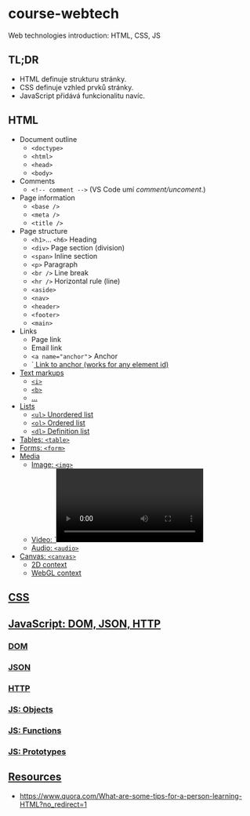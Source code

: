 # course-webtech

Web technologies introduction: HTML, CSS, JS

## TL;DR

- HTML definuje strukturu stránky.
- CSS definuje vzhled prvků stránky.
- JavaScript přidává funkcionalitu navíc.

## HTML

- Document outline
  - `<doctype>`
  - `<html>`
  - `<head>`
  - `<body>`
- Comments
  - `<!-- comment -->`  (VS Code umí *comment/uncoment*.)
- Page information
  - `<base />`
  - `<meta />`
  - `<title />`
- Page structure
  - `<h1>`... `<h6>` Heading
  - `<div>` Page section (division)
  - `<span>` Inline section
  - `<p>` Paragraph
  - `<br />` Line break
  - `<hr />` Horizontal rule (line)
  - `<aside>`
  - `<nav>`
  - `<header>`
  - `<footer>`
  - `<main>`
- Links
  - Page link
  - Email link
  - `<a name="anchor"`> Anchor
  - `<a href="#anchor"> Link to anchor (works for any element id)
- Text markups
  - `<i>`
  - `<b>`
  - &hellip;
- Lists
  - `<ul>` Unordered list
  - `<ol>` Ordered list
  - `<dl>` Definition list
- Tables: `<table>`
- Forms: `<form>`
- Media
  - Image: `<img>`
  - Video: `<video>
  - Audio: `<audio>`
- Canvas: `<canvas>`
  - 2D context
  - WebGL context

 ## CSS
 
 ## JavaScript: DOM, JSON, HTTP
 
 ### DOM
 
 ### JSON
 
 ### HTTP
 
 ### JS: Objects
 ### JS: Functions
 ### JS: Prototypes
 
 ## Resources
 
- https://www.quora.com/What-are-some-tips-for-a-person-learning-HTML?no_redirect=1
